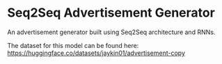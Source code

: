 # Seq2Seq Advertisement Generator

An advertisement generator built using Seq2Seq architecture and RNNs.

The dataset for this model can be found here: https://huggingface.co/datasets/jaykin01/advertisement-copy
